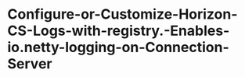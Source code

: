 # Configure-or-Customize-Horizon-CS-Logs-with-registry.-Enables-io.netty-logging-on-Connection-Server